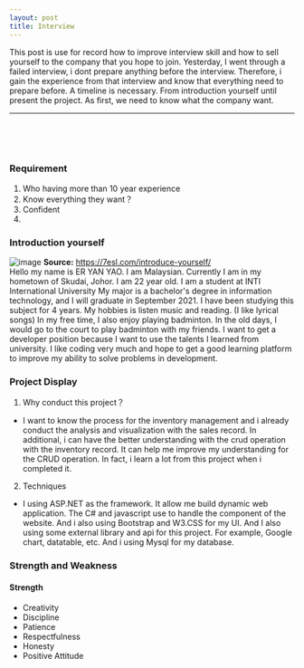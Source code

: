 ```yaml
---
layout: post
title: Interview
---
```


This post is use for record how to improve interview skill and how to sell yourself to the company that you hope to join. Yesterday, I went through a failed interview, i dont prepare anything before the interview. Therefore, i gain the experience from that interview and know that everything need to prepare before. A timeline is necessary. From introduction yourself until present the project. As first, we need to know what the company want. 

---
<br><br><br>

### Requirement
1. Who having more than 10 year experience
2. Know everything they want？
3. Confident
4. 
### Introduction yourself
![image](https://user-images.githubusercontent.com/74011230/123500709-8a4f4a00-d672-11eb-8503-c9fa7dc4f0b6.png)
**Source:** <https://7esl.com/introduce-yourself/>
<br>
Hello my name is ER YAN YAO.
I am Malaysian. Currently I am in my hometown of Skudai, Johor.
I am 22 year old. 
I am a student at INTI International University 
My major is a bachelor's degree in information technology, and I will graduate in September 2021. I have been studying this subject for 4 years.
My hobbies is listen music and reading. (I like lyrical songs)
In my free time, I also enjoy playing badminton.
In the old days, I would go to the court to play badminton with my friends.
I want to get a developer position because I want to use the talents I learned from university. I like coding very much and hope to get a good learning platform to improve my ability to solve problems in development.


### Project Display
1. Why conduct this project？
- I want to know the process for the inventory management and i already conduct the analysis and visualization with the sales record. In additional, i can have the better understanding with the crud operation with the inventory record. It can help me improve my understanding for the CRUD operation. In fact, i learn a lot from this project when i completed it. 

2. Techniques
- I using ASP.NET as the framework. It allow me build dynamic web application. The C# and javascript use to handle the component of the website. And i also using Bootstrap and W3.CSS for my UI. And I also using some external library and api for this project. For example, Google chart, datatable, etc. And i using Mysql for my database. 

### Strength and Weakness
#### Strength
- Creativity
- Discipline
- Patience
- Respectfulness
- Honesty
- Positive Attitude
